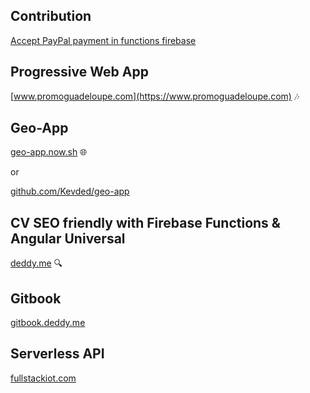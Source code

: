 ## Contribution

[Accept PayPal payment in functions firebase](https://github.com/firebase/functions-samples/tree/master/paypal)


## Progressive Web App
[www.promoguadeloupe.com](https://www.promoguadeloupe.com) :notes:

## Geo-App
[geo-app.now.sh](https://https://geo-app.now.sh) :globe_with_meridians:

or 

[github.com/Kevded/geo-app](https://github.com/Kevded/geo-app)

## CV SEO friendly with Firebase Functions & Angular Universal
[deddy.me](https://deddy.me) :mag:

## Gitbook
[gitbook.deddy.me](https://gitbook.deddy.me)

## Serverless API
[fullstackiot.com](http://fullstackiot.com)